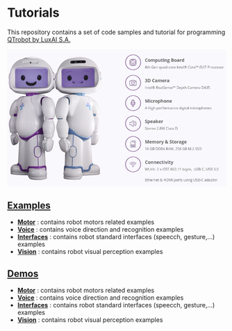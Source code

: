 # Tutorials
This repository contains a set of code samples and tutorial for programming [QTrobot by LuxAI S.A.](http://luxai.com/qtrobot-for-research/#hardware)

![QTrobot](doc/qtrobot.png)



[**Examples**](examples/)
---
* [**Motor**](#Motor) : contains robot motors related examples
* [**Voice**](#Voice) : contains voice direction and recognition examples
* [**Interfaces**](#Interfaces) : contains robot standard interfaces (speecch, gesture,...) examples   
* [**Vision**](#Vision) : contains robot visual perception examples


[**Demos**](demos/)
---
* [**Motor**](#Motor) : contains robot motors related examples
* [**Voice**](#Voice) : contains voice direction and recognition examples
* [**Interfaces**](#Interfaces) : contains robot standard interfaces (speecch, gesture,...) examples   
* [**Vision**](#Vision) : contains robot visual perception examples
